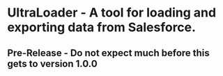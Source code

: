 # UltraLoader - A tool for loading and exporting data from Salesforce.
## Pre-Release - Do not expect much before this gets to version 1.0.0